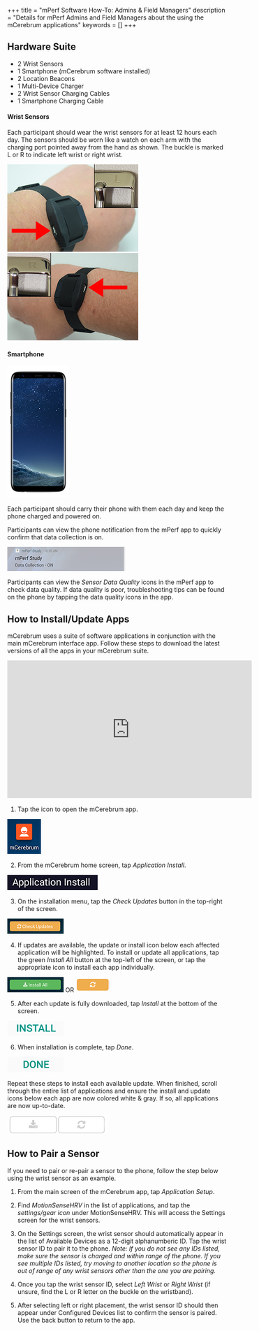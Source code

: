 +++
title = "mPerf Software How-To: Admins & Field Managers"
description = "Details for mPerf Admins and Field Managers about the using the mCerebrum applications"
keywords = []
+++

## Hardware Suite

- 2 Wrist Sensors
- 1 Smartphone (mCerebrum software installed)
- 2 Location Beacons
- 1 Multi-Device Charger
- 2 Wrist Sensor Charging Cables
- 1 Smartphone Charging Cable


#### Wrist Sensors

Each participant should wear the wrist sensors for at least 12 hours each day. The sensors should be worn like a watch on each arm with the charging port pointed away from the hand as shown. The buckle is marked L or R to indicate left wrist or right wrist.

<img src="/img/howto/mPerf/MSHRVwearingL.png">

<img src="/img/howto/mPerf/MSHRVwearingR.png">

#### Smartphone

<img src="/img/howto/mPerf/SamsungS8.png">

Each participant should carry their phone with them each day and keep the phone charged and powered on.

Participants can view the phone notification from the mPerf app to quickly confirm that data collection is on.

<img src="/img/howto/mPerf/mPerfNotificationON.png">

Participants can view the *Sensor Data Quality* icons in the mPerf app to check data quality. If data quality is poor, troubleshooting tips can be found on the phone by tapping the data quality icons in the app.


## How to Install/Update Apps
mCerebrum uses a suite of software applications in conjunction with the main mCerebrum interface app. Follow these steps to download the latest versions of all the apps in your mCerebrum suite.

<center><iframe src="https://www.youtube.com/embed/7kaM9G_fxxg" width="560" height="315" frameborder="0" allowfullscreen="allowfullscreen"></iframe></center>

1) Tap the icon to open the mCerebrum app.

<img src="/img/howto/mcerebrumAppIcon.jpg">

2) From the mCerebrum home screen, tap *Application Install*.

<img src="/img/howto/applicationInstall50.png">

3) On the installation menu, tap the *Check Updates* button in the top-right of the screen.

<img src="/img/howto/checkUpdates50.png">

4) If updates are available, the update or install icon below each affected application will be highlighted. To install or update all applications, tap the green *Install All* button at the top-left of the screen, or tap the appropriate icon to install each app individually.

<img src="/img/howto/installAll50.png"> OR <img src="/img/howto/applicationUpdateIcon50.png">

5) After each update is fully downloaded, tap  *Install* at the bottom of the screen.

<img src="/img/howto/installUpdate.png">

6) When installation is complete, tap *Done*.

<img src="/img/howto/doneUpdate.png">

Repeat these steps to install each available update. When finished, scroll through the entire list of applications and ensure the install and update icons below each app are now colored white & gray. If so, all applications are now up-to-date.

<img src="/img/howto/appNoUpdates.png">



## How to Pair a Sensor

If you need to pair or re-pair a sensor to the phone, follow the step below using the wrist sensor as an example.

1)	From the main screen of the mCerebrum app, tap *Application Setup*.

2)	Find *MotionSenseHRV* in the list of applications, and tap the *settings/gear icon* under MotionSenseHRV. This will access the Settings screen for the wrist sensors.

3)	On the Settings screen, the wrist sensor should automatically appear in the list of Available Devices as a 12-digit alphanumberic ID. Tap the wrist sensor ID to pair it to the phone.
*Note: If you do not see any IDs listed, make sure the sensor is charged and within range of the phone. If you see multiple IDs listed, try moving to another location so the phone is out of range of any wrist sensors other than the one you are pairing.*

4)	Once you tap the wrist sensor ID, select *Left Wrist* or *Right Wrist* (if unsure, find the L or R letter on the buckle on the wristband).

5)	After selecting left or right placement, the wrist sensor ID should then appear under Configured Devices list to confirm the sensor is paired. Use the back button to return to the app.
